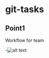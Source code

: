 # git-tasks

## Point1

Workflow for team

-![alt text](https://github.com/MNT-Lab/git-tasks/raw/pyurchuk-ndolya/1.jpg  "git digram")
